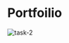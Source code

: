 # Portfoilio
![task-2](https://github.com/user-attachments/assets/1aacadac-444c-4d64-a183-5249dd1b9e4e)
